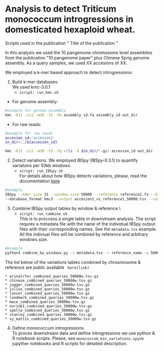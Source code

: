 # Analysis to detect Triticum monococcum introgressions in domesticated hexaploid wheat.

Scripts used in the publication " Title of the publication " 

In this analysis we used the 10 pangenome chromosome level assemblies from the publication "10 pangenome paper" plus Chinese Sprig genome assembly.
As a query samples, we used XX accesions of XX.

We employed a k-mer based approach to detect introgressions:

1. Build k-mer databases.\
We used kmc-3.0.1
	* ```script: run_kmc.sh```
- For genome assembly:

```sh
#example for genome assembly
kmc -k31 -ci1 -m30 -t5 -fm assembly_id.fa assembly_id out_dir
```
- For raw reads:
```sh
#example for raw reads
accesion_id='accesion1'
in_dir=../${accesion_id}

kmc -k31 -ci1 -m30 -t5 -fq <(ls -d $in_dir/*.gz) accesion_id out_dir
```

2. Detect variations.
We employed IBSpy (IBSpy-0.3.1) to quantify variaitons per 50kb windows.
	* ``` script: run_IBSpy.sh ```\
For details about how IBSpy detects variaitons, please, read the documentation [here](https://github.com/Uauy-Lab/IBSpy)

```sh
#example
IBSpy --kmer_size 31 --window_size 50000 --reference reference1.fa --database accesion1 \
--database_format kmc3 --output accesion1_vs_reference1_50000.tsv --compress
```

3. Combine IBSpy output tables by window & reference.\
	* ```script: run_combine.sh```\
	This is to proccess a single table in downstream analysis. The script requres a metadata file with the name of the individual IBSpy output files with their corresponding names. See the ```metadata.tsv``` example. All the  indiviual files will be combined by reference and arbitrary windows size.

```sh
#example
python3 combine_by_windows.py -i metadata.tsv -r reference_name -w 50000 -s variaitons -o reference_combined_queries_50000.tsv.gz
```

The list below of the variations tables combined by chrosmosome & reference are public available ``` here(link)```

	* arinalrfor_combined_queries_50000w.tsv.gz
	* chinese_combined_queries_50000w.tsv.gz
	* jagger_combined_queries_50000w.tsv.gz
	* julius_combined_queries_50000w.tsv.gz
	* lancer_combined_queries_50000w.tsv.gz
	* landmark_combined_queries_50000w.tsv.gz
	* mace_combined_queries_50000w.tsv.gz
	* norin61_combined_queries_50000w.tsv.gz
	* spelta_combined_queries_50000w.tsv.gz
	* stanley_combined_queries_50000w.tsv.gz
	* sy_mattis_combined_queries_50000w.tsv.gz

4. Define monococcum introgressions.\
To proces downstream data and define introgressions we use python & R notebook scripts.
Please, see ``` monococcum_min_variations.ipynb ``` jupyther notebooks and R scripts for detailed description.

